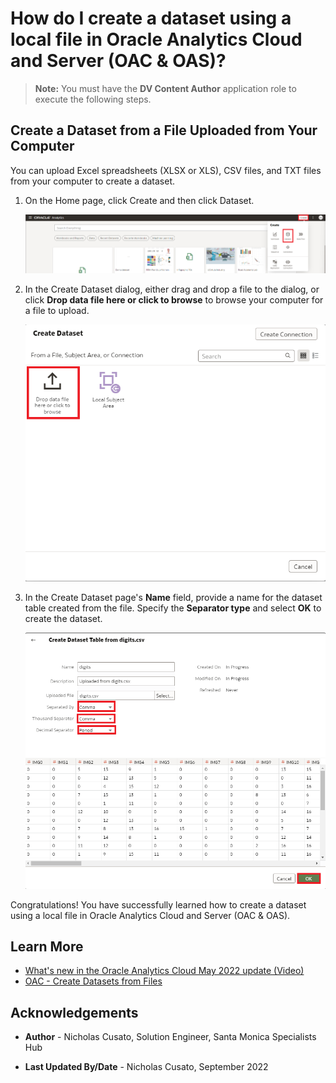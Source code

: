# How do I create a dataset using a local file in Oracle Analytics Cloud and Server (OAC & OAS)?

>**Note:** You must have the **DV Content Author** application role to execute the following steps.

## Create a Dataset from a File Uploaded from Your Computer
You can upload Excel spreadsheets (XLSX or XLS), CSV files, and TXT files from your computer to create a dataset.

1. On the Home page, click Create and then click Dataset.

    ![Create a dataset](images/create-dataset.png)

2. In the Create Dataset dialog, either drag and drop a file to the dialog, or click **Drop data file here or click to browse** to browse your computer for a file to upload.

    ![Popup window for drag and drop dataset](images/drop-data.png)

3. In the Create Dataset page's **Name** field, provide a name for the dataset table created from the file. Specify the **Separator type** and select **OK** to create the dataset.

    ![Specify separator for csv](images/separator.png)


Congratulations! You have successfully learned how to create a dataset using a local file in Oracle Analytics Cloud and Server (OAC & OAS).

## Learn More

* [What's new in the Oracle Analytics Cloud May 2022 update (Video)](https://www.youtube.com/watch?v=K3YaJlmfSpM)
* [OAC - Create Datasets from Files](https://docs.oracle.com/en/cloud/paas/analytics-cloud/acubi/create-dataset-files.html#GUID-04CF3C71-DE49-4D6C-971E-6EAFDBB92D82)

## Acknowledgements

* **Author** - Nicholas Cusato, Solution Engineer, Santa Monica Specialists Hub

* **Last Updated By/Date** - Nicholas Cusato, September 2022
